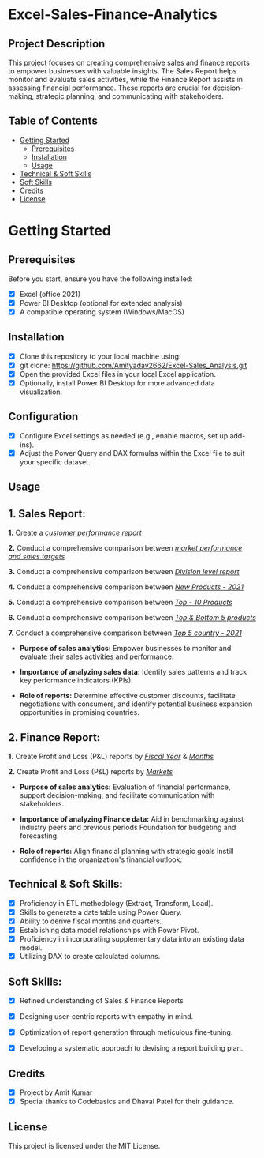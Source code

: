 # Excel-Sales-Finance-Analytics
## Project Description
This project focuses on creating comprehensive sales and finance reports to empower businesses with valuable insights. The Sales Report helps monitor and evaluate sales activities, while the Finance Report assists in assessing financial performance. These reports are crucial for decision-making, strategic planning, and communicating with stakeholders.

## Table of Contents
- [Getting Started](#getting-started)
  - [Prerequisites](#prerequisites)
  - [Installation](#installation)
  - [Usage](#usage)
- [Technical & Soft Skills](#technical--soft-skills)
- [Soft Skills](#soft-skills)
- [Credits](#credits)
- [License](#license)


# Getting Started

## Prerequisites
Before you start, ensure you have the following installed:
- [x] Excel (office 2021)
- [x] Power BI Desktop (optional for extended analysis)
- [x] A compatible operating system (Windows/MacOS)

## Installation
- [x] Clone this repository to your local machine using:
- [x] git clone: https://github.com/Amityadav2662/Excel-Sales_Analysis.git
- [x] Open the provided Excel files in your local Excel application.
- [x] Optionally, install Power BI Desktop for more advanced data visualization.

## Configuration
- [x] Configure Excel settings as needed (e.g., enable macros, set up add-ins).
- [x] Adjust the Power Query and DAX formulas within the Excel file to suit your specific dataset.

## Usage
## 1. Sales Report:
**1.** Create a _[customer performance report](https://Amityadav2662/Excel-Sales_Analysis/blob/main/Customer%20Performance%20Report.pdf)_ 
   
  **2.** Conduct a comprehensive comparison between _[market performance and sales targets](https://github.com/Amityadav2662/Excel-Sales_Analysis/blob/main/Customer%20Performance%20Report.pdf)_
    
  **3.** Conduct a comprehensive comparison between _[Division level report](https://github.com/Amityadav2662/Excel-Sales_Analysis/blob/main/Customer%20Performance%20Report.pdf)_
  
  **4.** Conduct a comprehensive comparison between _[New Products - 2021](https://github.com/Amityadav2662/Excel-Sales_Analysis/blob/main/Customer%20Performance%20Report.pdf)_
  
  **5.** Conduct a comprehensive comparison between _[Top - 10 Products](https://github.com/Amityadav2662/Excel-Sales_Analysis/blob/main/Customer%20Performance%20Report.pdf)_
  
  **6.** Conduct a comprehensive comparison between _[Top & Bottom 5 products](https://github.com/Amityadav2662/Excel-Sales_Analysis/blob/main/Customer%20Performance%20Report.pdf)_
  
  **7.** Conduct a comprehensive comparison between _[Top 5 country - 2021](https://github.com/Amityadav2662/Excel-Sales_Analysis/blob/main/Customer%20Performance%20Report.pdf)_

    
- **Purpose of sales analytics:** Empower businesses to monitor and evaluate their sales activities and performance.
  
- **Importance of analyzing sales data:** Identify sales patterns and track key performance indicators (KPIs).
  
- **Role of reports:** Determine effective customer discounts, facilitate negotiations with consumers, and identify potential business expansion opportunities in promising countries.



## 2. Finance Report:
 **1.** Create Profit and Loss (P&L) reports by _[Fiscal Year](https://github.com/Amityadav2662/Excel-Sales_Analysis/blob/main/P%26L%20Statement%20by%20Fiscal%20Year.pdf)_ & _[Months](https://github.com/Amityadav2662/Excel-Sales_Analysis/blob/main/P%26L%20Statement%20by%20Months.pdf)_ 

   **2.** Create Profit and Loss (P&L) reports by _[Markets](https://github.com/Amityadav2662/Excel-Sales_Analysis/blob/main/P%26L%20Statement%20by%20Markets.pdf)_

- **Purpose of sales analytics:** Evaluation of financial performance, support decision-making, and facilitate communication with stakeholders.

- **Importance of analyzing Finance data:** Aid in benchmarking against industry peers and previous periods Foundation for budgeting and forecasting.

- **Role of reports:** Align financial planning with strategic goals Instill confidence in the organization's financial outlook.


## Technical & Soft Skills:
- [x]	Proficiency in ETL methodology (Extract, Transform, Load).
- [x]	Skills to generate a date table using Power Query.
- [x]	Ability to derive fiscal months and quarters.
- [x]	Establishing data model relationships with Power Pivot.
- [x]	Proficiency in incorporating supplementary data into an existing data model.
- [x]	Utilizing DAX to create calculated columns.

## Soft Skills:
- [x]	Refined understanding of Sales & Finance Reports
- [x]	Designing user-centric reports with empathy in mind.
- [x]	Optimization of report generation through meticulous fine-tuning.
- [x]	Developing a systematic approach to devising a report building plan.

      
## Credits
- [x] Project by Amit Kumar
- [x] Special thanks to Codebasics and Dhaval Patel for their guidance.

## License
This project is licensed under the MIT License.













